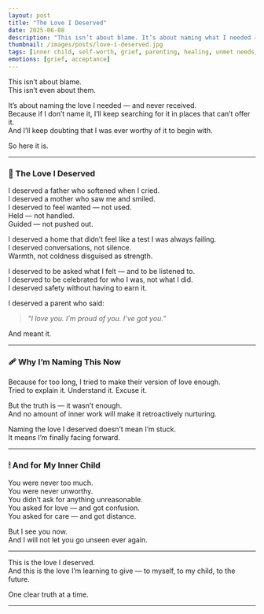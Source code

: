 ```yaml
---
layout: post
title: "The Love I Deserved"
date: 2025-06-08
description: "This isn’t about blame. It’s about naming what I needed — and never got. Because only by naming it can I stop searching for it in the wrong places."
thumbnail: /images/posts/love-i-deserved.jpg
tags: [inner child, self-worth, grief, parenting, healing, unmet needs, clarity]
emotions: [grief, acceptance]
---
```


This isn’t about blame.  
This isn’t even about them.

It’s about naming the love I needed — and never received.  
Because if I don’t name it, I’ll keep searching for it in places that can’t offer it.  
And I’ll keep doubting that I was ever worthy of it to begin with.

So here it is.

---

### 💬 The Love I Deserved

I deserved a father who softened when I cried.  
I deserved a mother who saw me and smiled.  
I deserved to feel wanted — not used.  
Held — not handled.  
Guided — not pushed out.

I deserved a home that didn’t feel like a test I was always failing.  
I deserved conversations, not silence.  
Warmth, not coldness disguised as strength.

I deserved to be asked what I felt — and to be listened to.  
I deserved to be celebrated for who I was, not what I did.  
I deserved safety without having to earn it.

I deserved a parent who said:  
> *“I love you. I’m proud of you. I’ve got you.”*

And meant it.

---

### 🩹 Why I’m Naming This Now

Because for too long, I tried to make their version of love enough.  
Tried to explain it. Understand it. Excuse it.

But the truth is — it wasn’t enough.  
And no amount of inner work will make it retroactively nurturing.

Naming the love I deserved doesn’t mean I’m stuck.  
It means I’m finally facing forward.

---

### 🕯 And for My Inner Child

You were never too much.  
You were never unworthy.  
You didn’t ask for anything unreasonable.  
You asked for love — and got confusion.  
You asked for care — and got distance.

But I see you now.  
And I will not let you go unseen ever again.

---

This is the love I deserved.  
And this is the love I’m learning to give — to myself, to my child, to the future.

One clear truth at a time.

---
